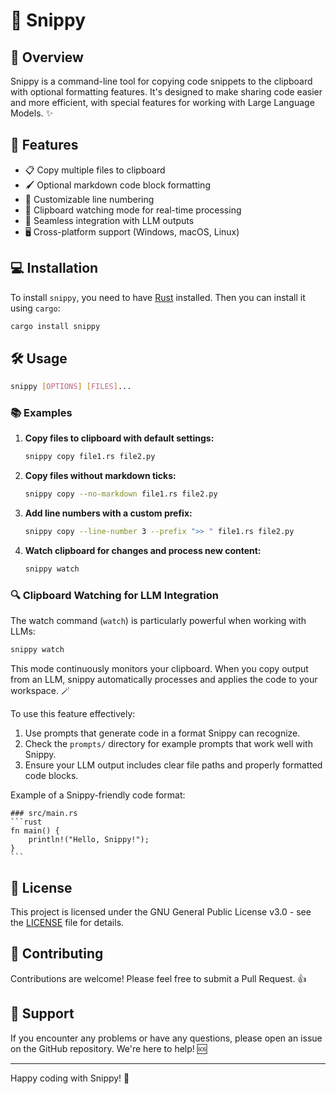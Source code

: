 # 📎 Snippy

## 🌟 Overview

Snippy is a command-line tool for copying code snippets to the clipboard with optional formatting features. It's designed to make sharing code easier and more efficient, with special features for working with Large Language Models. ✨

## 🚀 Features

-   📋 Copy multiple files to clipboard
-   🖌️ Optional markdown code block formatting
-   🔢 Customizable line numbering
-   👀 Clipboard watching mode for real-time processing
-   🤖 Seamless integration with LLM outputs
-   🖥️ Cross-platform support (Windows, macOS, Linux)

## 💻 Installation

To install `snippy`, you need to have [Rust](https://www.rust-lang.org/tools/install) installed. Then you can install it using `cargo`:

```sh
cargo install snippy
```

## 🛠️ Usage

```sh
snippy [OPTIONS] [FILES]...
```

### 📚 Examples

1. **Copy files to clipboard with default settings:**

    ```sh
    snippy copy file1.rs file2.py
    ```

2. **Copy files without markdown ticks:**

    ```sh
    snippy copy --no-markdown file1.rs file2.py
    ```

3. **Add line numbers with a custom prefix:**

    ```sh
    snippy copy --line-number 3 --prefix ">> " file1.rs file2.py
    ```

4. **Watch clipboard for changes and process new content:**

    ```sh
    snippy watch
    ```

### 🔍 Clipboard Watching for LLM Integration

The watch command (`watch`) is particularly powerful when working with LLMs:

```sh
snippy watch
```

This mode continuously monitors your clipboard. When you copy output from an LLM, snippy automatically processes and applies the code to your workspace. 🪄

To use this feature effectively:

1. Use prompts that generate code in a format Snippy can recognize.
2. Check the `prompts/` directory for example prompts that work well with Snippy.
3. Ensure your LLM output includes clear file paths and properly formatted code blocks.

Example of a Snippy-friendly code format:

````
### src/main.rs
```rust
fn main() {
    println!("Hello, Snippy!");
}
```
`````

## 📜 License

This project is licensed under the GNU General Public License v3.0 - see the [LICENSE](LICENSE) file for details.

## 🤝 Contributing

Contributions are welcome! Please feel free to submit a Pull Request. 👍

## 💬 Support

If you encounter any problems or have any questions, please open an issue on the GitHub repository. We're here to help! 🆘

---

Happy coding with Snippy! 🎉
